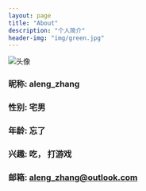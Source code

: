 ```yaml
---
layout: page
title: "About"
description: "个人简介"
header-img: "img/green.jpg"
---
```


![头像](https://github.com/aleng-zhang/aleng-zhang.github.io/blob/master/img/aleng.jpg)

### 昵称: aleng_zhang

### 性别: 宅男

### 年龄: 忘了

### 兴趣: 吃， 打游戏

### 邮箱: aleng_zhang@outlook.com